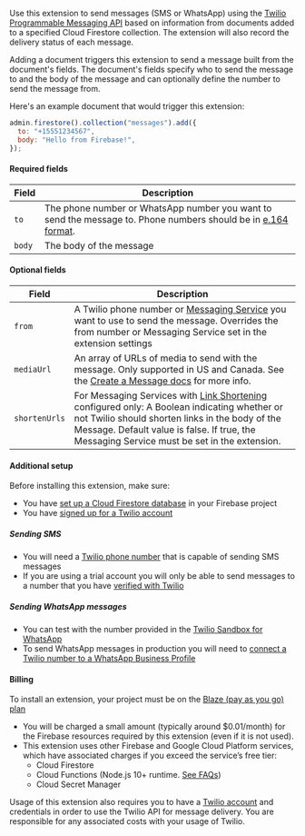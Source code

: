 Use this extension to send messages (SMS or WhatsApp) using the [Twilio Programmable Messaging API](https://www.twilio.com/docs/messaging) based on information from documents added to a specified Cloud Firestore collection. The extension will also record the delivery status of each message.

Adding a document triggers this extension to send a message built from the document's fields. The document's fields specify who to send the message to and the body of the message and can optionally define the number to send the message from.

Here's an example document that would trigger this extension:

```js
admin.firestore().collection("messages").add({
  to: "+15551234567",
  body: "Hello from Firebase!",
});
```

#### Required fields

| Field  | Description                                                                                                                                                     |
| ------ | --------------------------------------------------------------------------------------------------------------------------------------------------------------- |
| `to`   | The phone number or WhatsApp number you want to send the message to. Phone numbers should be in [e.164 format](https://www.twilio.com/docs/glossary/what-e164). |
| `body` | The body of the message                                                                                                                                         |

#### Optional fields

| Field         | Description                                                                                                                                                                                                                                                                                                     |
| ------------- | --------------------------------------------------------------------------------------------------------------------------------------------------------------------------------------------------------------------------------------------------------------------------------------------------------------- |
| `from`        | A Twilio phone number or [Messaging Service](https://www.twilio.com/docs/messaging/services) you want to use to send the message. Overrides the from number or Messaging Service set in the extension settings                                                                                                  |
| `mediaUrl`    | An array of URLs of media to send with the message. Only supported in US and Canada. See the [Create a Message docs](https://www.twilio.com/docs/sms/api/message-resource#create-a-message-resource) for more info.                                                                                             |
| `shortenUrls` | For Messaging Services with [Link Shortening](https://www.twilio.com/docs/messaging/features/link-shortening) configured only: A Boolean indicating whether or not Twilio should shorten links in the body of the Message. Default value is false. If true, the Messaging Service must be set in the extension. |

#### Additional setup

Before installing this extension, make sure:

- You have [set up a Cloud Firestore database](https://firebase.google.com/docs/firestore/quickstart) in your Firebase project
- You have [signed up for a Twilio account](https://www.twilio.com/try-twilio)

##### Sending SMS

- You will need a [Twilio phone number](https://www.twilio.com/docs/phone-numbers) that is capable of sending SMS messages
- If you are using a trial account you will only be able to send messages to a number that you have [verified with Twilio](https://www.twilio.com/docs/usage/tutorials/how-to-use-your-free-trial-account#verify-your-personal-phone-number)

##### Sending WhatsApp messages

- You can test with the number provided in the [Twilio Sandbox for WhatsApp](https://www.twilio.com/docs/whatsapp/sandbox)
- To send WhatsApp messages in production you will need to [connect a Twilio number to a WhatsApp Business Profile](https://www.twilio.com/docs/whatsapp/tutorial/connect-number-business-profile)

#### Billing

To install an extension, your project must be on the [Blaze (pay as you go) plan](https://firebase.google.com/pricing)

- You will be charged a small amount (typically around $0.01/month) for the Firebase resources required by this extension (even if it is not used).
- This extension uses other Firebase and Google Cloud Platform services, which have associated charges if you exceed the service’s free tier:
  - Cloud Firestore
  - Cloud Functions (Node.js 10+ runtime. [See FAQs](https://firebase.google.com/support/faq#extensions-pricing))
  - Cloud Secret Manager

Usage of this extension also requires you to have a [Twilio account](https://www.twilio.com/) and credentials in order to use the Twilio API for message delivery. You are responsible for any associated costs with your usage of Twilio.
